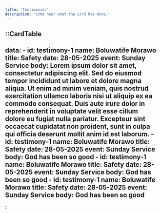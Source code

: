 ```yaml
---
title: 'Testimonies'
description: 'Come hear what the Lord has done.'
---
```


::CardTable
---
data:
    - id: testimony-1
      name: Boluwatife Morawo
      title: Safety
      date: 28-05-2025
      event: Sunday Service
      body:
        Lorem ipsum dolor sit amet, consectetur adipiscing elit. Sed do eiusmod tempor incididunt ut labore et dolore magna aliqua.
        Ut enim ad minim veniam, quis nostrud exercitation ullamco laboris nisi ut aliquip ex ea commodo consequat. Duis aute irure
        dolor in reprehenderit in voluptate velit esse cillum dolore eu
        fugiat nulla pariatur. Excepteur sint occaecat cupidatat non proident, sunt in culpa qui officia deserunt mollit anim id est laborum.
    - id: testimony-1
      name: Boluwatife Morawo
      title: Safety
      date: 28-05-2025
      event: Sunday Service
      body:
        God has been so good
    - id: testimony-1
      name: Boluwatife Morawo
      title: Safety
      date: 28-05-2025
      event: Sunday Service
      body:
        God has been so good
    - id: testimony-1
      name: Boluwatife Morawo
      title: Safety
      date: 28-05-2025
      event: Sunday Service
      body:
        God has been so good
---
::